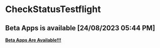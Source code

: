 # CheckStatusTestflight
## Beta Apps is available	[24/08/2023 05:44 PM]
**[Beta Apps Are Available!!!](https://github.com/manhnh97/CheckStatusTestflight/blob/master/Result_BetaAppsAvailable.md)**
